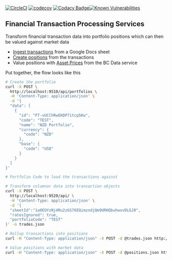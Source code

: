 
[![CircleCI](https://circleci.com/gh/monowai/beancounter.svg?style=svg)](https://circleci.com/gh/monowai/beancounter) [![codecov](https://codecov.io/gh/monowai/beancounter/branch/master/graph/badge.svg)](https://codecov.io/gh/monowai/beancounter) [![Codacy Badge](https://api.codacy.com/project/badge/Grade/2bfdd3f89fbc47b0b9d8920fe094ccd9)](https://www.codacy.com/manual/monowai/beancounter?utm_source=github.com&amp;utm_medium=referral&amp;utm_content=monowai/beancounter&amp;utm_campaign=Badge_Grade)[![Known Vulnerabilities](https://snyk.io/test/github/monowai/beancounter/badge.svg)](https://snyk.io/test/github/monowai/beancounter)

## Financial Transaction Processing Services

Transform financial transaction data into portfolio positions which can then be valued against market data 
    
*   [Ingest transactions](svc-ingest/README.md) from a Google Docs sheet
*   [Create positions](svc-position/README.md) from the transactions
*   Value positions with [Asset Prices](svc-data/README.md) from the BC Data service  
    
Put together, the flow looks like this

```bash
# Create the portfolio
curl -X POST \
  http://localhost:9510/api/portfolios \
  -H 'Content-Type: application/json' \
  -d '{
  "data": [
    {
      "id": "FT-vUCChRwOXDP7itcp5Kw",
      "code": "TEST",
      "name": "NZD Portfolio",
      "currency": {
        "code": "NZD"
      },
      "base": {
        "code": "USD"
      }
    }
  ]
}'

# Portfolio Code to load the transactions against

# Transform columnar data into transaction objects
curl -X POST \
  http://localhost:9520/api/ \
  -H 'Content-Type: application/json' \
  -d '{
  "sheetId":"1a0EOYzNj4Ru2zGS76EQimzndjQm9URHQbuhwxvDLGJ8",
  "ratesIgnored": true,
  "portfolioCode": "TEST"
}' -o trades.json 

# Rollup transactions into positions
curl -H "Content-Type: application/json" -X POST -d @trades.json http://localhost:9500/api/ > positions.json

# Value positions with market data    
curl -H "Content-Type: application/json" -X POST -d @positions.json http://localhost:9500/api/value > valuedPositions.json
```

